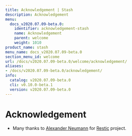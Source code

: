 ```yaml
---
title: Acknowledgement | Stash
description: Acknowledgement
menu:
  docs_v2020.07.09-beta.0:
    identifier: acknowledgement-stash
    name: Acknowledgement
    parent: welcome
    weight: 1010
product_name: stash
menu_name: docs_v2020.07.09-beta.0
section_menu_id: welcome
url: /docs/v2020.07.09-beta.0/welcome/acknowledgement/
aliases:
- /docs/v2020.07.09-beta.0/acknowledgement/
info:
  catalog: v2020.07.09-beta.0
  cli: v0.10.0-beta.1
  version: v2020.07.09-beta.0
---
```


# Acknowledgement
 - Many thanks to [Alexander Neumann](https://github.com/fd0) for [Restic](https://restic.net) project.
